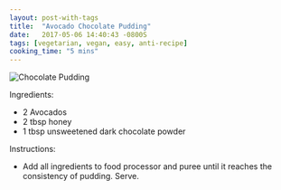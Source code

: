 ```yaml
---
layout: post-with-tags
title:  "Avocado Chocolate Pudding"
date:   2017-05-06 14:40:43 -0800S
tags: [vegetarian, vegan, easy, anti-recipe]
cooking_time: "5 mins"
---
```


<!--![Chocolate Pudding]({{ site.url }}/assets/avocado-chocolate-pudding/chocolate-pudding.jpg)-->
<img src="{{ site.url }}/assets/avocado-chocolate-pudding/chocolate-pudding.jpg" alt="Chocolate Pudding" style="max-width: 200px; height: auto;"/>

Ingredients:
* 2 Avocados
* 2 tbsp honey
* 1 tbsp unsweetened dark chocolate powder

Instructions:
* Add all ingredients to food processor and puree until it reaches the consistency of pudding. Serve.
